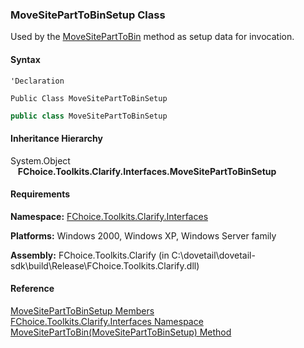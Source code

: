 ﻿### MoveSitePartToBinSetup Class

Used by the [MoveSitePartToBin](FChoice.Toolkits.Clarify~FChoice.Toolkits.Clarify.Interfaces.InterfacesToolkit~MoveSitePartToBin(MoveSitePartToBinSetup).md) method as setup data for invocation.

#### Syntax

```vbnet
'Declaration

Public Class MoveSitePartToBinSetup 
```

```csharp
public class MoveSitePartToBinSetup
```

#### Inheritance Hierarchy

System.Object  
   **FChoice.Toolkits.Clarify.Interfaces.MoveSitePartToBinSetup**  

#### Requirements

**Namespace:** [FChoice.Toolkits.Clarify.Interfaces](FChoice.Toolkits.Clarify~FChoice.Toolkits.Clarify.Interfaces_namespace.md)

**Platforms:** Windows 2000, Windows XP, Windows Server family

**Assembly:** FChoice.Toolkits.Clarify (in C:\\dovetail\\dovetail-sdk\\build\\Release\\FChoice.Toolkits.Clarify.dll)

#### Reference

[MoveSitePartToBinSetup Members](FChoice.Toolkits.Clarify~FChoice.Toolkits.Clarify.Interfaces.MoveSitePartToBinSetup_members.md)  
[FChoice.Toolkits.Clarify.Interfaces Namespace](FChoice.Toolkits.Clarify~FChoice.Toolkits.Clarify.Interfaces_namespace.md)  
[MoveSitePartToBin(MoveSitePartToBinSetup) Method](FChoice.Toolkits.Clarify~FChoice.Toolkits.Clarify.Interfaces.InterfacesToolkit~MoveSitePartToBin(MoveSitePartToBinSetup).md)